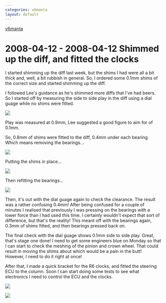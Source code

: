 ```yaml
---
categories: v6manta
layout: default
---
```


[v6manta](/v6manta)

# 2008-04-12 - 2008-04-12 Shimmed up the diff, and fitted the clocks
I started shimming up the diff last week, but the shims I had were all a bit thick and, well, a bit rubbish in general. So, I ordered some 0.1mm shims of the correct size and started shimming up the diff.

I followed Lee's guidance as he's shimmed more diffs that I've had beers. So I started off by measuring the side to side play in the diff using a dial guage while no shims were fitted.

![](/img/v6manta/manta0122.jpg)

Play was measured at 0.9mm, Lee suggested a good figure to aim for of 0.1mm.

So, 0.8mm of shims were fitted to the diff, 0.4mm under each bearing. Which means removing the bearings...

![](/img/v6manta/manta0123.jpg)

Putting the shims in place...

![](/img/v6manta/manta0124.jpg)

Then refitting the bearings...

![](/img/v6manta/manta0125.jpg)

Then, it's out with the dial guage again to check the clearance. The result was a rather confusing 0.4mm! After being confused for a couple of minutes I realised that previously I was pressing on the bearings with a lower force than I had used this time. I certainly wouldn't expect that sort of difference, but that's the reality! This meant off with the bearings again, 0.3mm of shims fitted, and then bearings pressed back on.

The final check with the dial guage shows 0.1mm side to side play. Great, that's stage one done! I need to get some engineers blue on Monday so that I can start to check the meshing of the pinion and crown wheel. That could result in moving the shims about which would be a pain in the butt! However, I need to do it right at once!

After that, I made a quick bracket for the R6 clocks, and fitted the steering ECU to the column. Soon I can start doing some tests to see what electronics I need to control the ECU and the clocks.

![](/img/v6manta/manta0126.jpg)

![](/img/v6manta/manta0127.jpg)
